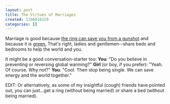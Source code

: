 ```yaml
---
layout: post
title: The Virtues of Marriages
created: 1196816329
categories: []
---
```

Marriage is good because [the ring can save you from a gunshot](http://www.abcnews.go.com/GMA/WaterCooler/story?id=3951160) and because it is [green.](http://www.sciencedaily.com/releases/2007/12/071203190625.htm) That's right, ladies and gentlemen--share beds and bedrooms to help the world and you.

It might be a good conversation-starter too:
<strong>You</strong>: "Do you believe in preventing or reversing global warming?"
<strong>Girl</strong> (or boy, if you prefer): "Yeah. Of course. Why not?"
<strong>You</strong>: "Cool. Then stop being single. We can save energy and the world together."

EDIT: Or alternatively, as some of my insightful (cough) friends have pointed out, you can just...get a ring (without being married) or share a bed (without being married).
